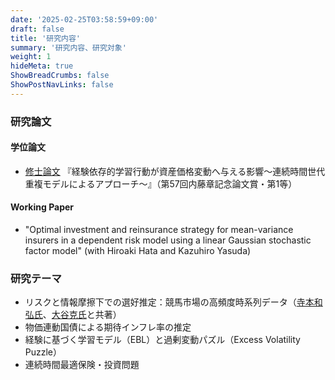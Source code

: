 ```yaml
---
date: '2025-02-25T03:58:59+09:00'
draft: false
title: '研究内容'
summary: '研究内容、研究対象'
weight: 1
hideMeta: true
ShowBreadCrumbs: false
ShowPostNavLinks: false
---
```


### 研究論文   
#### 学位論文
- [修士論文](https://www.dropbox.com/scl/fi/klhg5x6qh0q4ok3dt99j6/EBL20250110.pdf?rlkey=8646kznzvptmn7k8bwoiw1rd1&st=uv7bho26&dl=0)
『経験依存的学習行動が資産価格変動へ与える影響〜連続時間世代重複モデルによるアプローチ〜』（第57回内藤章記念論文賞・第1等）

#### Working Paper      
- "Optimal investment and reinsurance strategy for mean-variance insurers in a dependent risk model using a linear Gaussian stochastic factor model" (with Hiroaki Hata and Kazuhiro Yasuda)  


### 研究テーマ    
- リスクと情報摩擦下での選好推定：競馬市場の高頻度時系列データ（[寺本和弘氏](https://sites.google.com/view/kazuhiroteramoto/home)、[大谷克氏](https://sites.google.com/site/suguruotaniecon)と共著）
- 物価連動国債による期待インフレ率の推定   
- 経験に基づく学習モデル（EBL）と過剰変動パズル（Excess Volatility Puzzle）
- 連続時間最適保険・投資問題